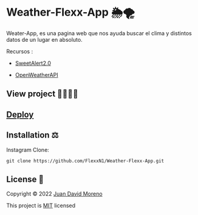 # Weather-Flexx-App 🌦🌪

Weater-App, es una pagina web que nos ayuda buscar el clima y distintos datos de un lugar en absoluto.

Recursos :

- [SweetAlert2.0](https://cdnjs.com/libraries/sweetalert)

- [OpenWeatherAPI](https://openweathermap.org/)

## View project 🚀🙋🏻‍♂️
## [Deploy](https://weather-flexx-app.netlify.app/)

## Installation ⚖
Instagram Clone:
```
git clone https://github.com/FlexxN1/Weather-Flexx-App.git
 ```

## License 🔐

Copyright © 2022 [Juan David Moreno](https://github.com/FlexxN1)

This project is [MIT](https://choosealicense.com/licenses/mit/) licensed
